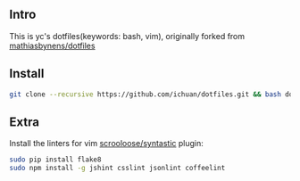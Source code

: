 ## Intro

This is yc's dotfiles(keywords: bash, vim), originally forked from [mathiasbynens/dotfiles](https://github.com/mathiasbynens/dotfiles)


## Install

```bash
git clone --recursive https://github.com/ichuan/dotfiles.git && bash dotfiles/bootstrap.sh
```


## Extra

Install the linters for vim [scrooloose/syntastic](https://github.com/scrooloose/syntastic) plugin:

```bash
sudo pip install flake8
sudo npm install -g jshint csslint jsonlint coffeelint
```
